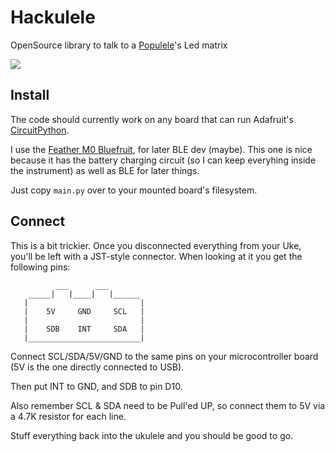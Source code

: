 # Hackulele

OpenSource library to talk to a [Populele](https://popuband.com/products/populele-with-accessory)'s Led matrix

![](./docs/pics/awoo.gif)

## Install

The code should currently work on any board that can run Adafruit's [CircuitPython](https://circuitpython.readthedocs.io).

I use the [Feather M0 Bluefruit](https://www.adafruit.com/product/2995), for later BLE dev (maybe).
This one is nice because it has the battery charging circuit (so I can keep everyhing inside the instrument) as well as BLE for later things.

Just copy `main.py` over to your mounted board's filesystem.

## Connect

This is a bit trickier. Once you disconnected everything from your Uke, you'll be left with a JST-style connector.
When looking at it you get the following pins:


```
          ___      ___
    _____|   |____|   |______
   |                         |
   |    5V     GND     SCL   |
   |                         |
   |    SDB    INT     SDA   |
   |_________________________|

```

Connect SCL/SDA/5V/GND to the same pins on your microcontroller board (5V is the one directly connected to USB). 

Then put INT to GND, and SDB to pin D10.

Also remember SCL & SDA need to be Pull'ed UP, so connect them to 5V via a 4.7K resistor for each line.

Stuff everything back into the ukulele and you should be good to go.
